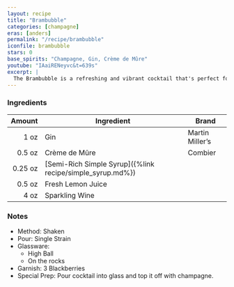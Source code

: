 ```yaml
---
layout: recipe
title: "Brambubble"
categories: [champagne]
eras: [anders]
permalink: "/recipe/brambubble"
iconfile: brambubble
stars: 0
base_spirits: "Champagne, Gin, Crème de Mûre"
youtube: "IAaiRENeyvc&t=639s"
excerpt: |
  The Brambubble is a refreshing and vibrant cocktail that's perfect for summer. It's made with blackberry brandy, lemon juice, and ginger ale, and it's garnished with a blackberry and a lemon wheel.
---
```


### Ingredients

|  Amount | Ingredient                                                | Brand           |
| ------: | --------------------------------------------------------- | --------------- |
|    1 oz | Gin                                                       | Martin Miller’s |
|  0.5 oz | Crème de Mûre                                             | Combier         |
| 0.25 oz | [Semi-Rich Simple Syrup]({%link recipe/simple_syrup.md%}) |                 |
|  0.5 oz | Fresh Lemon Juice                                         |
|    4 oz | Sparkling Wine                                            |

### Notes

- Method: Shaken
- Pour: Single Strain
- Glassware:
  - High Ball
  - On the rocks
- Garnish: 3 Blackberries
- Special Prep: Pour cocktail into glass and top it off with champagne.
